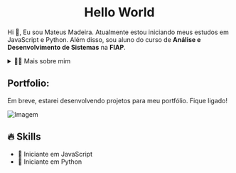 <!-- Título -->
<div id="user-content-toc">
  <h1 style="text-align: center;">Hello World</h1>
</div>

<!-- Apresentação -->
<p>Hi 👋, Eu sou Mateus Madeira. Atualmente estou iniciando meus estudos em JavaScript e Python. Além disso, sou aluno do curso de <strong>Análise e Desenvolvimento de Sistemas</strong> na <strong>FIAP</strong>.</p>

<!-- Dropdown -->
<details>
  <summary>👨‍💻 Mais sobre mim</summary>
  <ul>
    <li>💬 Tenho 22 anos</li>
    <li>⚡ Gosto de ler, assistir filmes e séries, e ir à academia.</li>
  </ul>
</details>

<!-- Portfolio -->
<h2>Portfolio:</h2>
<p>Em breve, estarei desenvolvendo projetos para meu portfólio. Fique ligado!</p>

<!-- GIF -->
<p align="left">
  <img align="center" src="https://media.giphy.com/media/NnMH7LDpZTPZS/giphy.gif?cid=790b76119u7sa91gjrckcj4bmpl2jrwoyr2e1q888qocqehw&ep=v1_gifs_search&rid=giphy.gif&ct=g" alt="Imagem">
</p>

## 🔥 Skills
<ul>
  <li>🔹 Iniciante em JavaScript</li>
  <li>🔹 Iniciante em Python</li>
</ul>


<!-- ## Estatísticas GitHub
<p align="center">
  
  <!-- Estatísticas gerais do GitHub -->
<!--  <img src="https://github-readme-stats.vercel.app/api?username=devsilveira&show_icons=true&theme=dark&count_private=true&include_all_commits=true" alt="Estatísticas do GitHub">
  <br> <!-- Quebra de linha -->
 
  <!-- GitHub Streak -->
<!--  <img src="https://github-readme-streak-stats.herokuapp.com/?user=devsilveira&theme=dark" alt="GitHub Streak">
</p>
 
  <!-- Linguagens mais usadas -->
<!--  <img src="https://github-readme-stats.vercel.app/api/top-langs/?username=devsilveira&layout=compact&theme=dark" alt="Linguagens mais usadas">
</p>

